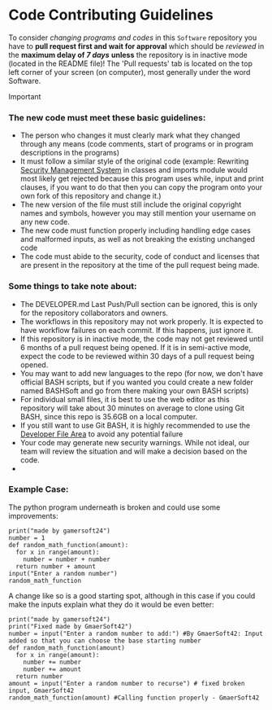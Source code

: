 # Code Contributing Guidelines

To consider *changing programs and codes* in this `Software` repository you have to **pull request first and wait for approval** which should be *reviewed* in the **maximum delay of ***7 days***** **unless** the repository is in inactive mode (located in the README file)! The 'Pull requests' tab is located on the top left corner of your screen (on computer), most generally under the word Software.

> [!IMPORTANT]
> ### The new code must meet these basic guidelines:
>
> - The person who changes it must clearly mark what they changed through any means (code comments, start of programs or in program descriptions in the programs)
> - It must follow a similar style of the original code (example: Rewriting [Security Management System](https://github.com/GamerSoft24/Software/blob/Main/PySoft/Utilities/security%20management%20system.py) in classes and imports module would most likely get rejected because this program uses while, input and print clauses, if you want to do that then you can copy the program onto your own fork of this repository and change it.)
> - The new version of the file must still include the original copyright names and symbols, however you may still mention your username on any new code.
> - The new code must function properly including handling edge cases and malformed inputs, as well as not breaking the existing unchanged code
> - The code must abide to the security, code of conduct and licenses that are present in the repository at the time of the pull request being made.
>   
> ### Some things to take note about:
>
> - The DEVELOPER.md Last Push/Pull section can be ignored, this is only for the repository collaborators and owners.
> - The workflows in this repository may not work properly. It is expected to have workflow failures on each commit. If this happens, just ignore it.
> - If this repository is in inactive mode, the code may not get reviewed until 6 months of a pull request being opened. If it is in semi-active mode, expect the code to be reviewed within 30 days of a pull request being opened.
> - You may want to add new languages to the repo (for now, we don't have official BASH scripts, but if you wanted you could create a new folder named BASHSoft and go from there making your own BASH scripts)
> - For individual small files, it is best to use the web editor as this repository will take about 30 minutes on average to clone using Git BASH, since this repo is 35.6GB on a local computer.
> - If you still want to use Git BASH, it is highly recommended to use the [Developer File Area](/DEVELOPER.md) to avoid any potential failure
> - Your code may generate new security warnings. While not ideal, our team will review the situation and will make a decision based on the code.
> - 

### Example Case:

The python program underneath is broken and could use some improvements:

```
print("made by gamersoft24")
number = 1
def random_math_function(amount):
  for x in range(amount):
    number = number + number
  return number + amount
input("Enter a random number")
random_math_function
```

A change like so is a good starting spot, although in this case if you could make the inputs explain what they do it would be even better:

```
print("made by gamersoft24")
print("Fixed made by GmaerSoft42")
number = input("Enter a random number to add:") #By GmaerSoft42: Input added so that you can choose the base starting number
def random_math_function(amount)
  for x in range(amount):
    number += number
    number += amount
  return number
amount = input("Enter a random number to recurse") # fixed broken input, GmaerSoft42
random_math_function(amount) #Calling function properly - GmaerSoft42
```

